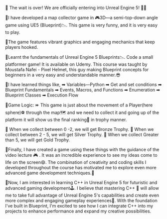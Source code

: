 🎉 The wait is over! We are officially entering into Unreal Engine 5! 🎉🥳

🎯I have developed a map collector game in 🎮3D—a semi-top-down angle game using UE5 (Blueprint)📉. This game is very funny, and it is very easy to play.

🎯The game features vibrant graphics and engaging mechanics that keep players hooked. 

🎯Learnt the fundamentals of Unreal Engine 5 Blueprints📉. Code a small platformer game! It is available on Udemy. This course was taught by Moustafa Nafei - Pixel Helmet, this guy making Blueprint concepts for beginners in a very easy and understandable manner.😎


🎯I have learned things like,
 ➡ Variables—Python
 ➡ Get and set conditions
 ➡ Blueprint Fundamentals
 ➡ Events, Macros, and Functions
 ➡ Enumeration
 ➡ Blueprint Classes
 ➡ Execution Flow
 
🎯Game Logic:
 ⏩ This game is just about the movement of a Player(here sphere)⚽ through the map🗺 and we need to collect it and going up of the platform it will show us the final ranking💯 in trophy manner.

 🥉 When we collect between 0 -2, we will get Bronze Trophy.
 🥈 When we collect between 2 - 5, we will get Silver Trophy.
 🥇 When we collect Greater than 5, we will get Gold Trophy.

🎯Finally, I have created a game using these things with the guidance of the video lecture 🎮 . It was an incredible experience to see my ideas come to life on the screen😄. The combination of creativity and coding skills I developed throughout the course has motivated me to explore even more advanced game development techniques.💪

🎯Now, I am interested in learning C++ in Unreal Engine 5 for futuristic and advanced gaming development🕹. I believe that mastering C++ 💪 will allow me to take full advantage of Unreal Engine 5's capabilities and create even more complex and engaging gameplay experiences🤩. With the foundation I've built in Blueprint, I'm excited to see how I can integrate C++ into my projects to enhance performance and expand my creative possibilities.
